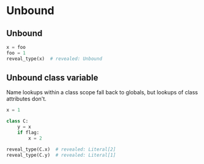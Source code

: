 # Unbound

## Unbound

```py
x = foo
foo = 1
reveal_type(x)  # revealed: Unbound
```

## Unbound class variable

Name lookups within a class scope fall back to globals, but lookups of class attributes don't.

```py
x = 1

class C:
    y = x
    if flag:
        x = 2

reveal_type(C.x)  # revealed: Literal[2]
reveal_type(C.y)  # revealed: Literal[1]
```

